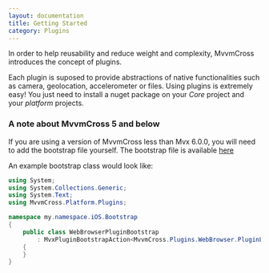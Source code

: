 ```yaml
---
layout: documentation
title: Getting Started
category: Plugins
---
```


In order to help reusability and reduce weight and complexity, MvvmCross introduces the concept of plugins.

Each plugin is suposed to provide abstractions of native functionalities such as camera, geolocation, accelerometer or files. Using plugins is extremely easy! You just need to install a nuget package on your _Core_ project and your _platform_ projects.

### A note about MvvmCross 5 and below

If you are using a version of MvvmCross less than Mvx 6.0.0, you will need to add the bootstrap file yourself.
The bootstrap file is available [here](https://github.com/MvvmCross/MvvmCross/blob/5.7.0/nuspec/BootstrapContent/WebBrowserPluginBootstrap.cs.pp)

An example bootstrap class would look like:

```csharp
using System;
using System.Collections.Generic;
using System.Text;
using MvvmCross.Platform.Plugins;

namespace my.namespace.iOS.Bootstrap
{
    public class WebBrowserPluginBootstrap
        : MvxPluginBootstrapAction<MvvmCross.Plugins.WebBrowser.PluginLoader>
    {
    }
}
```
